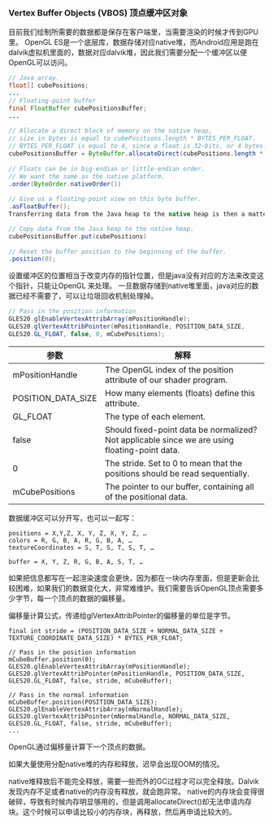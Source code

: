 ### Vertex Buffer Objects (VBOS) 顶点缓冲区对象

目前我们绘制所需要的数据都是保存在客户端里，当需要渲染的时候才传到GPU里。
OpenGL ES是一个底层库，数据存储对应native堆，而Android应用是跑在dalvik虚拟机里面的，数据对应dalvik堆，因此我们需要分配一个缓冲区以便OpenGL可以访问。

```java
// Java array.
float[] cubePositions;
...
// Floating-point buffer
final FloatBuffer cubePositionsBuffer;
...
 
// Allocate a direct block of memory on the native heap,
// size in bytes is equal to cubePositions.length * BYTES_PER_FLOAT.
// BYTES_PER_FLOAT is equal to 4, since a float is 32-bits, or 4 bytes.
cubePositionsBuffer = ByteBuffer.allocateDirect(cubePositions.length * BYTES_PER_FLOAT)
 
// Floats can be in big-endian or little-endian order.
// We want the same as the native platform.
.order(ByteOrder.nativeOrder())
 
// Give us a floating-point view on this byte buffer.
.asFloatBuffer();
Transferring data from the Java heap to the native heap is then a matter of a couple calls:

// Copy data from the Java heap to the native heap.
cubePositionsBuffer.put(cubePositions)
 
// Reset the buffer position to the beginning of the buffer.
.position(0);
```

设置缓冲区的位置相当于改变内存的指针位置，但是java没有对应的方法来改变这个指针，只能让OpenGL 来处理。
一旦数据存储到native堆里面，java对应的数据已经不需要了，可以让垃圾回收机制处理掉。

```java
// Pass in the position information
GLES20.glEnableVertexAttribArray(mPositionHandle);
GLES20.glVertexAttribPointer(mPositionHandle, POSITION_DATA_SIZE,
GLES20.GL_FLOAT, false, 0, mCubePositions);
```

| 参数 | 解释 |
|--------|--------|
| mPositionHandle | The OpenGL index of the position attribute of our shader program. |
|POSITION_DATA_SIZE|How many elements (floats) define this attribute.|
|GL_FLOAT|The type of each element.|
|false|Should fixed-point data be normalized? Not applicable since we are using floating-point data.|
|0|The stride. Set to 0 to mean that the positions should be read sequentially.|
|mCubePositions|The pointer to our buffer, containing all of the positional data.|

数据缓冲区可以分开写，也可以一起写：

```
positions = X,Y,Z, X, Y, Z, X, Y, Z, …
colors = R, G, B, A, R, G, B, A, …
textureCoordinates = S, T, S, T, S, T, …
```
```
buffer = X, Y, Z, R, G, B, A, S, T, …
```

如果把信息都写在一起渲染速度会更快，因为都在一块i内存里面，但是更新会比较困难，如果我们的数据变化大，非常难维护。我们需要告诉OpenGL顶点需要多少字节，每一个顶点的数据的偏移量。

偏移量计算公式，传递给glVertexAttribPointer的偏移量的单位是字节。

```
final int stride = (POSITION_DATA_SIZE + NORMAL_DATA_SIZE + TEXTURE_COORDINATE_DATA_SIZE) * BYTES_PER_FLOAT;
```

```
// Pass in the position information
mCubeBuffer.position(0);
GLES20.glEnableVertexAttribArray(mPositionHandle);
GLES20.glVertexAttribPointer(mPositionHandle, POSITION_DATA_SIZE,
GLES20.GL_FLOAT, false, stride, mCubeBuffer);
 
// Pass in the normal information
mCubeBuffer.position(POSITION_DATA_SIZE);
GLES20.glEnableVertexAttribArray(mNormalHandle);
GLES20.glVertexAttribPointer(mNormalHandle, NORMAL_DATA_SIZE,
GLES20.GL_FLOAT, false, stride, mCubeBuffer);
...
```

OpenGL通过偏移量计算下一个顶点的数据。


如果大量使用分配native堆的内存和释放，迟早会出现OOM的情况。

native堆释放后不能完全释放，需要一些而外的GC过程才可以完全释放。Dalvik发现内存不足或者native的内存没有释放，就会跑异常。
native的内存块会变得很破碎，导致有时候内存明显够用的，但是调用allocateDirect()却无法申请内存块。这个时候可以申请比较小的内存块，再释放，然后再申请比较大的。
